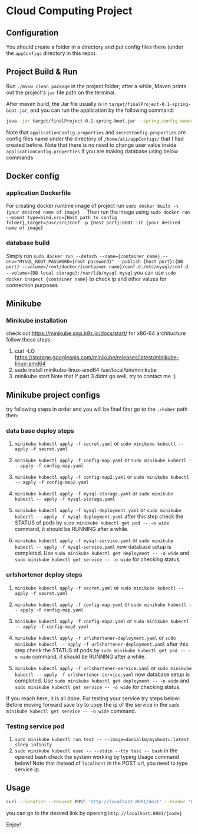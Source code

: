 # Cloud Computing Project

## Configuration
You should create a folder in a directory and put config files there (under the `appConfigs` directory in this repo).

## Project Build & Run

Run `./mvnw clean package` in the project folder; after a while, Maven prints out the project's `jar` file path on the terminal.

After maven build, the Jar file usually is in `target/finalProject-0.1-spring-boot.jar`, and you can run the application by the following command:

```bash 
java -jar target/finalProject-0.1-spring-boot.jar --spring.config.name=applicationConfig,secretConfig --spring.config.location=file:///home/ali/appConfigs/
```

Note that `applicationConfig.properties` and `secretConfig.properties` are config files name under the directory of `/home/ali/appConfigs/` that I had created before.
Note that there is no need to change user value inside `applicationConfig.properties` if you are making database using below commands

## Docker config
### application Dockerfile
For creating docker runtime image of project run `sudo docker build -t {your desired name of image} .`
Then run the image using `sudo docker run --mount type=bind,src={Host path to config folder},target=/usr/src/conf -p {Host port}:8081 -it {your desired name of image}`

### database build
Simply run `sudo docker run --detach --name={container name} --env="MYSQL_ROOT_PASSWORD={root password}" --publish {host port}:{DB port} --volume=/root/docker/{container name}/conf.d:/etc/mysql/conf.d --volume={DB local storage}:/var/lib/mysql mysql`
you can use `sudo docker inspect {container name}` to check ip and other values for connection purposes



## Minikube
### Minikube installation
check out https://minikube.sigs.k8s.io/docs/start/
for x86-64 architucture follow these steps:
1. curl -LO https://storage.googleapis.com/minikube/releases/latest/minikube-linux-amd64
2. sudo install minikube-linux-amd64 /usr/local/bin/minikube
3. minikube start
Note that if part 3 didnt go well, try to contact me :)

## Minikube project configs
try following steps in order and you will be fine!
first go to the `./kuber` path then:

### data base deploy steps
1. `minikube kubectl apply -f secret.yaml` or `sudo minikube kubectl -- apply -f secret.yaml`

2. `minikube kubectl apply -f config-map.yaml` or `sudo minikube kubectl -- apply -f config-map.yaml`

3. `minikube kubectl apply -f config-map2.yaml` or `sudo minikube kubectl -- apply -f config-map2.yaml`

4. `minikube kubectl apply -f mysql-storage.yaml` or `sudo minikube kubectl -- apply -f mysql-storage.yaml`

5. `minikube kubectl apply -f mysql-deployment.yaml` or `sudo minikube kubectl -- apply -f mysql-deployment.yaml`
after this step check the STATUS of pods by `sudo minikube kubectl get pod -- -o wide` command, it should be RUNNING after a while.

6. `minikube kubectl apply -f mysql-service.yaml` or `sudo minikube kubectl -- apply -f mysql-service.yaml`
now database setup is completed. Use `sudo minikube kubectl get deployment -- -o wide` and `sudo minikube kubectl get service -- -o wide` for checking status.

### urlshortener deploy steps
1. `minikube kubectl apply -f secret.yaml` or `sudo minikube kubectl -- apply -f secret.yaml`

2. `minikube kubectl apply -f config-map.yaml` or `sudo minikube kubectl -- apply -f config-map.yaml`

3. `minikube kubectl apply -f config-map2.yaml` or `sudo minikube kubectl -- apply -f config-map2.yaml`

4. `minikube kubectl apply -f urlshortener-deployment.yaml` or `sudo minikube kubectl -- apply -f urlshortener-deployment.yaml`
after this step check the STATUS of pods by `sudo minikube kubectl get pod -- -o wide` command, it should be RUNNING after a while.

5. `minikube kubectl apply -f urlshortener-service.yaml` or `sudo minikube kubectl -- apply -f urlshortener-service.yaml`
now database setup is completed. Use `sudo minikube kubectl get deployment -- -o wide` and `sudo minikube kubectl get service -- -o wide` for checking status.

If you reach here, It is all done. For testing your service try steps below:
Before moving forward save try to copy the ip of the service in the `sudo minikube kubectl get service -- -o wide` command.

### Testing service pod
1. `sudo minikube kubectl run test -- --image=danialkm/myubuntu:latest sleep infinity`
2. `sudo minikube kubectl exec -- --stdin --tty test -- bash`
in the opened bash check the system working by typing Usage command below!
Note that instead of `localhost` in the POST url, you need to type service ip.

## Usage

```bash 
curl --location --request POST 'http://localhost:8081/doit' --header 'Content-Type: application/json' --data '{"url":"https://01d.ir/test"}'
```

you can go to the desired link by opening `http://localhost:8081/{code}`



Enjoy!
